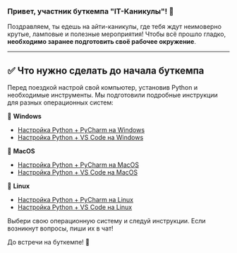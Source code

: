 ### Привет, участник буткемпа "IT-Каникулы"! 🚀

Поздравляем, ты едешь на айти-каникулы, где тебя ждут неимоверно крутые, ламповые и полезные мероприятия! 
Чтобы всё прошло гладко, **необходимо заранее подготовить своё рабочее окружение**.

---

## ✅ Что нужно сделать до начала буткемпа

Перед поездкой настрой свой компьютер, установив Python и необходимые инструменты. Мы подготовили подробные инструкции для разных операционных систем:

🔹 **Windows**
- [Настройка Python + PyCharm на Windows](https://github.com/pavelglazunov/cu-bootcamp-2025/blob/main/docs/PyCharm%20-%20Windows.md)
- [Настройка Python + VS Code на Windows](https://github.com/pavelglazunov/cu-bootcamp-2025/blob/main/docs/VS%20code%20-%20Windows.md)

🔹 **MacOS**
- [Настройка Python + PyCharm на MacOS](https://github.com/pavelglazunov/cu-bootcamp-2025/blob/main/docs/PyCharm%20-%20MacOS.md)
- [Настройка Python + VS Code на MacOS](https://github.com/pavelglazunov/cu-bootcamp-2025/blob/main/docs/VS%20code%20-%20MacOS.md)


🔹 **Linux**
- [Настройка Python + PyCharm на Linux](https://github.com/pavelglazunov/cu-bootcamp-2025/blob/main/docs/PyCharm%20-%20Linux.md)
- [Настройка Python + VS Code на Linux](https://github.com/pavelglazunov/cu-bootcamp-2025/blob/main/docs/VS%20code%20-%20Linux.md)

Выбери свою операционную систему и следуй инструкции. Если возникнут вопросы, пиши их в чат!

До встречи на буткемпе! 🎉

